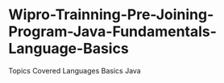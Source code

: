 # Wipro-Trainning-Pre-Joining-Program-Java-Fundamentals-Language-Basics
Topics Covered 
Languages Basics Java
